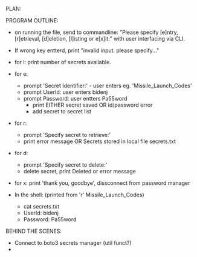 PLAN:

PROGRAM OUTLINE:

- on running the file, send to commandline:
"Please specify [e]ntry, [r]etrieval, [d]eletion, [l]isting or e[x]it:"
with user interfacing via CLI.
- If wrong key entterd, print "invalid input. please specify..."

- for l: print number of secrets available.

- for e: 
    - prompt 'Secret Identifier:' - user enters eg. 'Missile_Launch_Codes'
    - prompt UserId: user enters bidenj
    - prompt Password: user entters Pa55word
        - print EITHER secret saved OR id/password error
        - add secret to secret list

- for r:
    - prompt 'Specify secret to retrieve:'
    - print error message OR Secrets stored in local file secrets.txt

- for d:
    - prompt 'Specify secret to delete:'
    - delete secret, print Deleted or error message

- for x: print 'thank you, goodbye', dissconnect from password manager

- In the shell: (printed from 'r' Missile_Launch_Codes)
    - cat secrets.txt
    - UserId: bidenj
    - Password: Pa55word


BEHIND THE SCENES:

- Connect to boto3 secrets manager (util funct?)
- 
